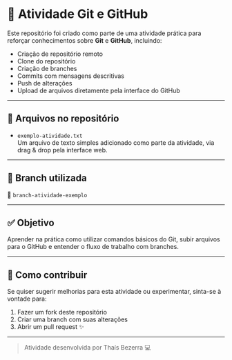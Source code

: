# 🧪 Atividade Git e GitHub

Este repositório foi criado como parte de uma atividade prática para reforçar conhecimentos sobre **Git** e **GitHub**, incluindo:

- Criação de repositório remoto
- Clone do repositório
- Criação de branches
- Commits com mensagens descritivas
- Push de alterações
- Upload de arquivos diretamente pela interface do GitHub

---

## 📂 Arquivos no repositório

- `exemplo-atividade.txt`  
  Um arquivo de texto simples adicionado como parte da atividade, via drag & drop pela interface web.

---

## 🌱 Branch utilizada

📌 `branch-atividade-exemplo`

---

## ✅ Objetivo

Aprender na prática como utilizar comandos básicos do Git, subir arquivos para o GitHub e entender o fluxo de trabalho com branches.

---

## 🚀 Como contribuir

Se quiser sugerir melhorias para esta atividade ou experimentar, sinta-se à vontade para:

1. Fazer um fork deste repositório
2. Criar uma branch com suas alterações
3. Abrir um pull request ✨

---

> Atividade desenvolvida por Thaís Bezerra 💻